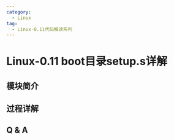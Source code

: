 ```yaml
---
category:
  - Linux
tag:
  - Linux-0.11代码解读系列
---
```


# Linux-0.11 boot目录setup.s详解


## 模块简介

## 过程详解



## Q & A